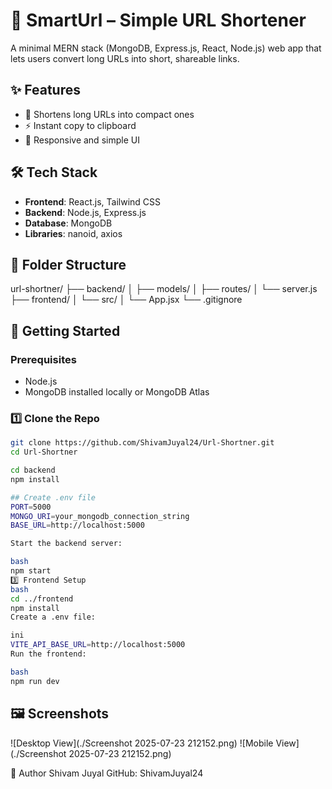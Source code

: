 # 🔗 SmartUrl – Simple URL Shortener

A minimal MERN stack (MongoDB, Express.js, React, Node.js) web app that lets users convert long URLs into short, shareable links.

## ✨ Features

- 🔗 Shortens long URLs into compact ones
- ⚡ Instant copy to clipboard
- 📱 Responsive and simple UI

## 🛠 Tech Stack

- **Frontend**: React.js, Tailwind CSS
- **Backend**: Node.js, Express.js
- **Database**: MongoDB
- **Libraries**: nanoid, axios

## 📁 Folder Structure
url-shortner/
├── backend/
│ ├── models/
│ ├── routes/
│ └── server.js
├── frontend/
│ └── src/
│ └── App.jsx
└── .gitignore

## 🚀 Getting Started

### Prerequisites

- Node.js
- MongoDB installed locally or MongoDB Atlas

### 1️⃣ Clone the Repo

```bash
git clone https://github.com/ShivamJuyal24/Url-Shortner.git
cd Url-Shortner

cd backend
npm install

## Create .env file
PORT=5000
MONGO_URI=your_mongodb_connection_string
BASE_URL=http://localhost:5000

Start the backend server:

bash
npm start
3️⃣ Frontend Setup
bash
cd ../frontend
npm install
Create a .env file:

ini
VITE_API_BASE_URL=http://localhost:5000
Run the frontend:

bash
npm run dev

```
## 🖼️ Screenshots

![Desktop View](./Screenshot 2025-07-23 212152.png)
![Mobile View](./Screenshot 2025-07-23 212152.png)


👤 Author
Shivam Juyal
GitHub: ShivamJuyal24
